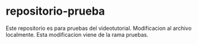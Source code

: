 # repositorio-prueba
Este repositorio es para pruebas del videotutorial.
Modificacion al archivo localmente.
Esta modificacion viene de la rama pruebas.